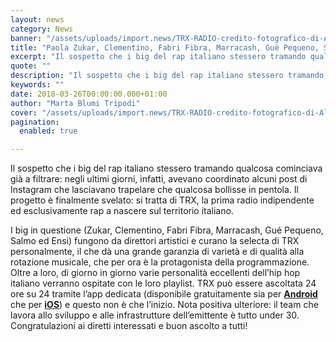 ```yaml
---
layout: news
category: News
banner: "/assets/uploads/import.news/TRX-RADIO-credito-fotografico-di-Alessandro-Treves-1024x609.jpg"
title: "Paola Zukar, Clementino, Fabri Fibra, Marracash, Gué Pequeno, Salmo ed Ensi fondano una radio"
excerpt: "Il sospetto che i big del rap italiano stessero tramando qualcosa cominciava già a filtrare: negli ultimi giorni, infatti, avevano coordinato alcuni post di Instagram che lasciavano trapelare che qualcosa bollisse in pentola. Il progetto è finalmente svelato: si tratta di TRX, la prima radio indipendente ed esclusivamente rap a nascere sul territorio italiano. I [&hellip"
quote: ""
description: "Il sospetto che i big del rap italiano stessero tramando qualcosa cominciava già a filtrare: negli ultimi giorni, infatti, avevano coordinato alcuni post di Instagram che lasciavano trapelare che qualcosa bollisse in pentola. Il progetto è finalmente svelato: si tratta di TRX, la prima radio indipendente ed esclusivamente rap a nascere sul territorio italiano. I [&hellip"
keywords: ""
date: 2018-03-26T00:00:00.000+01:00
author: "Marta Blumi Tripodi"
cover: "/assets/uploads/import.news/TRX-RADIO-credito-fotografico-di-Alessandro-Treves-1024x609.jpg"
pagination:
  enabled: true

---
```


Il sospetto che i big del rap italiano stessero tramando qualcosa cominciava già a filtrare: negli ultimi giorni, infatti, avevano coordinato alcuni post di Instagram che lasciavano trapelare che qualcosa bollisse in pentola. Il progetto è finalmente svelato: si tratta di TRX, la prima radio indipendente ed esclusivamente rap a nascere sul territorio italiano.

I big in questione (Zukar, Clementino, Fabri Fibra, Marracash, Gué Pequeno, Salmo ed Ensi) fungono da direttori artistici e curano la selecta di TRX personalmente, il che dà una grande garanzia di varietà e di qualità alla rotazione musicale, che per ora è la protagonista della programmazione. Oltre a loro, di giorno in giorno varie personalità eccellenti dell’hip hop italiano verranno ospitate con le loro playlist. TRX può essere ascoltata 24 ore su 24 tramite l’app dedicata (disponibile gratuitamente sia per [**Android**](https://play.google.com/store/apps/details?id=com.trxradio) che per [**iOS**](https://itunes.apple.com/it/app/trx-radio/id1360614811?mt=8)) e questo non è che l’inizio. Nota positiva ulteriore: il team che lavora allo sviluppo e alle infrastrutture dell’emittente è tutto under 30\. Congratulazioni ai diretti interessati e buon ascolto a tutti!